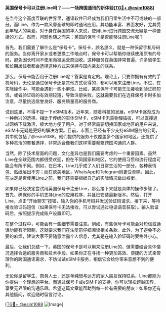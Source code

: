 **英国保号卡可以注册Line吗？——一场跨国通讯的新体验[[TG💪+ @esim1088](https://t.me/s/esim1088)]**

在当今这个高度互联的世界里，通讯软件已经成为我们日常生活中不可或缺的一部分。而Line，作为一款风靡全球的即时通讯应用，其功能丰富、界面友好，尤其受到年轻人的喜爱。对于身在英国的华人来说，使用Line进行跨国交流无疑是一种便捷的方式。然而，问题也随之而来：英国的保号卡是否能够注册Line呢？

首先，我们需要了解什么是“保号卡”。保号卡，顾名思义，就是一种保留手机号码的服务。当你离开家乡或者更换工作地点时，保号卡可以帮助你继续使用原有的号码，避免因长时间不使用而被运营商回收。这种服务在英国非常普遍，许多留学生和长期居住者都会选择这种方式来保持与国内亲友的联系。

那么，保号卡能否用于注册Line呢？答案是肯定的。理论上，只要你拥有有效的手机号码，无论是通过保号卡还是其他方式获得的，都可以用来注册Line。不过，在实际操作中，可能会遇到一些小麻烦。比如，某些保号卡可能无法接收到验证码短信，或者验证码的有效期较短，导致注册失败。这就需要我们在选择保号卡时多加注意，尽量挑选信誉良好、服务质量高的服务商。

说到这里，不得不提一下eSIM技术。近年来，随着科技的发展，eSIM卡逐渐成为一种新兴的选择。相比于传统的实体SIM卡，eSIM卡无需物理插拔，可以直接通过网络下载激活，极大地方便了用户。对于经常需要切换国家或地区的用户来说，eSIM卡无疑是更好的解决方案。目前，市面上已经有不少支持eSIM服务的公司，其中就包括了@esim1088。他们提供的服务不仅覆盖多个国家和地区，还提供了多种灵活的套餐选择，非常适合像我们这样需要频繁跨国沟通的人群。

当然，除了技术层面的问题，文化差异也是我们需要考虑的一个重要因素。虽然Line在全球范围内都很受欢迎，但在不同国家和地区，它的使用习惯和流行程度可能会有所不同。例如，在日本，Line几乎成了人们日常生活的一部分，各种表情包、贴纸层出不穷；而在欧美地区，WhatsApp和Telegram则更受青睐。因此，在决定是否使用Line之前，我们还需要根据自己的实际情况做出权衡。

如果你已经决定尝试用英国保号卡注册Line，那么接下来就是具体的操作步骤了。首先，确保你的手机支持Line的应用程序，并且已安装最新版本。然后，打开Line，点击“开始聊天”按钮，输入你的手机号码并发送验证码请求。接下来，等待接收验证码短信（如果保号卡无法接收，可以尝试通过电话语音获取）。输入验证码后，按照提示完成账户设置即可。

在整个过程中，可能会有一些细节需要注意。例如，有些保号卡可能会对短信或通话功能有所限制，这就要求我们在注册前仔细阅读相关条款。此外，为了避免不必要的麻烦，建议大家不要随意泄露个人信息，尤其是在输入验证码时要格外小心。

最后，让我们总结一下。英国的保号卡是可以用来注册Line的，但需要结合具体情况选择合适的服务商和技术手段。如果你正在寻找一种更加高效、便捷的方式来管理你的跨国通讯需求，不妨试试eSIM卡服务，相信它会给你带来意想不到的便利。

无论你是留学生、商务人士，还是单纯想与远方的家人朋友保持联系，Line都能为你提供一个理想的平台。而通过保号卡或eSIM卡的支持，你可以轻松跨越国界，享受无界限的沟通乐趣。希望这篇文章能帮助到每一位有需要的朋友！如果你还有其他疑问，欢迎随时留言讨论。

[[TG💪+ @esim1088](https://t.me/s/esim1088) ![Image](https://i.postimg.cc/4NQfJmqS/Snipaste-2025-05-13-00-14-12.png)]